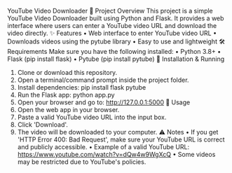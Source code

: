 YouTube Video Downloader 
📌 Project Overview
This project is a simple YouTube Video Downloader built using Python and Flask. It provides a web interface where users can enter a YouTube video URL and download the video directly.
✨ Features
• Web interface to enter YouTube video URL
• Downloads videos using the pytube library
• Easy to use and lightweight
🛠 Requirements
Make sure you have the following installed:
• Python 3.8+
• Flask (pip install flask)
• Pytube (pip install pytube)
🚀 Installation & Running
1. Clone or download this repository.
2. Open a terminal/command prompt inside the project folder.
3. Install dependencies:
   pip install flask pytube
4. Run the Flask app:
   python app.py
5. Open your browser and go to:
   http://127.0.0.1:5000
📖 Usage
1. Open the web app in your browser.
2. Paste a valid YouTube video URL into the input box.
3. Click 'Download'.
4. The video will be downloaded to your computer.
⚠️ Notes
• If you get 'HTTP Error 400: Bad Request', make sure your YouTube URL is correct and publicly accessible.
• Example of a valid YouTube URL: https://www.youtube.com/watch?v=dQw4w9WgXcQ
• Some videos may be restricted due to YouTube's policies.
